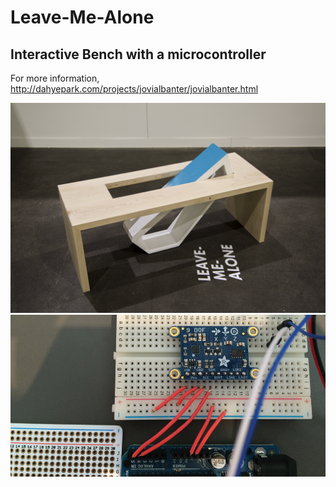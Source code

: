 # Leave-Me-Alone
<h2>Interactive Bench with a microcontroller</h2>
<p>For more information,<br>
<a href="http://dahyepark.com/projects/jovialbanter/jovialbanter.html" target="_blank">http://dahyepark.com/projects/jovialbanter/jovialbanter.html</a></p>
<img src="https://raw.githubusercontent.com/danhobaklab/leave_me_alone/master/images/leave-me-alone.png">
<img src="https://raw.githubusercontent.com/danhobaklab/leave_me_alone/master/images/circuit.jpg">
